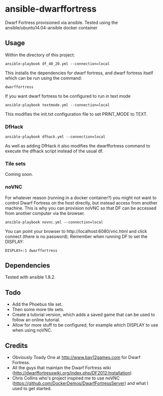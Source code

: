 ansible-dwarffortress
========================

Dwarf Fortress provisioned via ansible. Tested using the ansible/ubuntu14.04-ansible docker container

Usage
-----

Within the directory of this project:

    ansible-playbook df_40_20.yml --connection=local

This installs the dependencies for dwarf fortress, and dwarf fortress itself which can be run using the command:

    dwarffortress

If you want dwarf fortress to be configured to run in text mode

    ansible-playbook textmode.yml --connection=local

This modifies the init.txt configuration file to set PRINT_MODE to TEXT.

### DfHack ###

    ansible-playbook dfhack.yml --connection=local

As well as adding DfHack it also modifies the dwarffortress command to execute the dfhack script instead of the usual df.

### Tile sets ###

Coming soon.

### noVNC ###

For whatever reason (running in a docker container?) you might not want to control Dwarf Fortress on the host directly, but instead access from another machine. This is why you can provision noVNC so that DF can be accessed from another computer via the browser.

    ansible-playbook novnc.yml --connection=local

You can point your browser to http://localhost:6080/vnc.html and click connect (there is no password). Remember when running DF to set the DISPLAY:

    DISPLAY=:1 dwarffortress

Dependencies
------------

Tested with ansible 1.8.2.

Todo
----

* Add the Phoebus tile set.
* Then some more tile sets.
* Create a tutorial version, which adds a saved game that can be used to follow an online tutorial.
* Allow for more stuff to be configured, for example which DISPLAY to use when using noVNC.

Credits
-------

* Obviously Toady One at http://www.bay12games.com for Dwarf Fortress.
* All the guys that maintain the Dwarf Fortress wiki (http://dwarffortresswiki.org/index.php/DF2012:Installation)
* Chris Collins who's project inspired me to use noVNC (https://github.com/DockerDemos/DwarfFortressServer) and what I used to get started.
